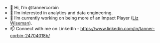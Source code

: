 - 👋 Hi, I’m @tannercorbin
- 👀 I’m interested in analytics and data engineering.
- 🌱 I’m currently working on being more of an Impact Player ([Liz Wiseman](https://thewisemangroup.com/books/impact-players/)).
- 📫 Connect with me on LinkedIn - https://www.linkedin.com/in/tanner-corbin-24704018b/

<!---
tannercorbin/tannercorbin is a ✨ special ✨ repository because its `README.md` (this file) appears on your GitHub profile.
You can click the Preview link to take a look at your changes.
--->
